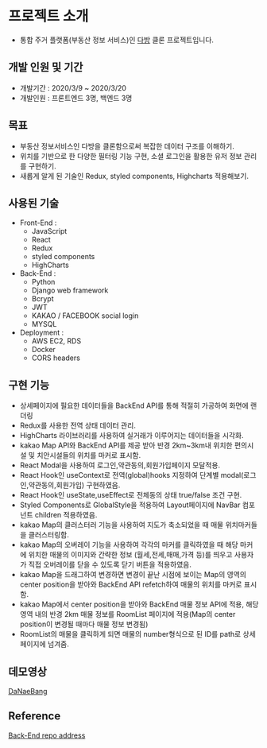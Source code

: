 # 프로젝트 소개

- 통합 주거 플랫폼(부동산 정보 서비스)인 [다방](https://www.dabangapp.com/) 클론 프로젝트입니다.

## 개발 인원 및 기간

- 개발기간 : 2020/3/9 ~ 2020/3/20
- 개발인원 : 프론트엔드 3명, 백엔드 3명

## 목표

- 부동산 정보서비스인 다방을 클론함으로써 복잡한 데이터 구조를 이해하기.
- 위치를 기반으로 한 다양한 필터링 기능 구현, 소셜 로그인을 활용한 유저 정보 관리를 구현하기.
- 새롭게 알게 된 기술인 Redux, styled components, Highcharts 적용해보기.

## 사용된 기술

- Front-End :
  - JavaScript
  - React
  - Redux
  - styled components
  - HighCharts
- Back-End :
  - Python
  - Django web framework
  - Bcrypt
  - JWT
  - KAKAO / FACEBOOK social login
  - MYSQL
- Deployment :
  - AWS EC2, RDS
  - Docker
  - CORS headers

## 구현 기능

- 상세페이지에 필요한 데이터들을 BackEnd API를 통해 적절히 가공하여 화면에 랜더링
- Redux를 사용한 전역 상태 데이터 관리.
- HighCharts 라이브러리를 사용하여 실거래가 이루어지는 데이터들을 시각화.
- kakao Map API와 BackEnd API를 제공 받아 반경 2km~3km내 위치한 편의시설 및 치안시설들의 위치를 마커로 표시함.
- React Modal을 사용하여 로그인,약관동의,회원가입페이지 모달적용.
- React Hook인 useContext로 전역(global)hooks 지정하여 단계별 modal(로그인,약관동의,회원가입) 구현하였음.
- React Hook인 useState,useEffect로 전체동의 상태 true/false 조건 구현.
- Styled Components로 GlobalStyle을 적용하여 Layout페이지에 NavBar 컴포넌트 children 적용하였음.
- kakao Map의 클러스터러 기능을 사용하여 지도가 축소되었을 때 매물 위치마커들을 클러스터링함.
- kakao Map의 오버레이 기능을 사용하여 각각의 마커를 클릭하였을 때 해당 마커에 위치한 매물의 이미지와 간략한 정보 (월세,전세,매매,가격 등)를 띄우고 사용자가 직접 오버레이를 닫을 수 있도록 닫기 버튼을 적용하였음.
- kakao Map을 드래그하여 변경하면 변경이 끝난 시점에 보이는 Map의 영역의 center position을 받아와 BackEnd API refetch하여 매물의 위치를 마커로 표시함.
- kakao Map에서 center position을 받아와 BackEnd 매물 정보 API에 적용, 해당 영역 내의 반경 2km 매물 정보를 RoomList 페이지에 적용(Map의 center position이 변경될 때마다 매물 정보 변경됨)
- RoomList의 매물을 클릭하게 되면 매물의 number형식으로 된 ID를 path로 상세페이지에 넘겨줌.

## 데모영상

[DaNaeBang](https://www.youtube.com/watch?v=-EckvjpZX1c)

## Reference

[Back-End repo address](https://github.com/wecode-bootcamp-korea/DANAEBANG-backend)
